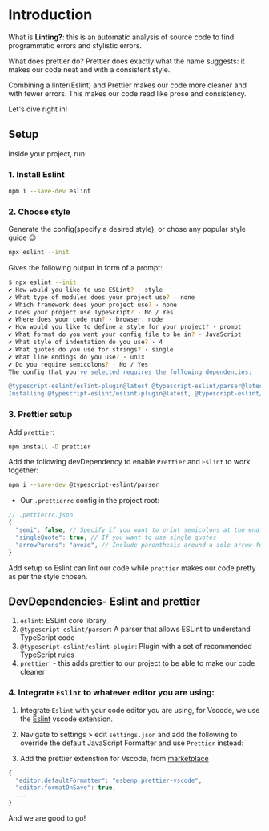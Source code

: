 # Introduction

What is **Linting?**: this is an automatic analysis of source code to find programmatic errors and stylistic errors.

What does prettier do? Prettier does exactly what the name suggests: it makes our code neat and with a consistent style.

Combining a linter(Eslint) and Prettier makes our code more cleaner and with fewer errors.
This makes our code read like prose and consistency.

Let's dive right in!

## Setup

Inside your project, run:

### 1. Install Eslint

```sh
npm i --save-dev eslint
```

### 2. Choose style

Generate the config(specify a desired style), or chose any popular style guide :wink:

```sh
npx eslint --init
```

Gives the following output in form of a prompt:

```sh
$ npx eslint --init
✔ How would you like to use ESLint? · style
✔ What type of modules does your project use? · none
✔ Which framework does your project use? · none
✔ Does your project use TypeScript? · No / Yes
✔ Where does your code run? · browser, node
✔ How would you like to define a style for your project? · prompt
✔ What format do you want your config file to be in? · JavaScript
✔ What style of indentation do you use? · 4
✔ What quotes do you use for strings? · single
✔ What line endings do you use? · unix
✔ Do you require semicolons? · No / Yes
The config that you've selected requires the following dependencies:

@typescript-eslint/eslint-plugin@latest @typescript-eslint/parser@latest
Installing @typescript-eslint/eslint-plugin@latest, @typescript-eslint/parser@latest
```

### 3. Prettier setup

Add `prettier`:

```sh
npm install -D prettier
```

Add the following devDependency to enable `Prettier` and `Eslint` to work together:

```sh
npm i --save-dev @typescript-eslint/parser
```

- Our `.prettierrc` config in the project root:

```javascript
// .pettierrc.json
{
  "semi": false, // Specify if you want to print semicolons at the end of statements
  "singleQuote": true, // If you want to use single quotes
  "arrowParens": "avoid", // Include parenthesis around a sole arrow function parameter
}
```

Add setup so Eslint can lint our code while `prettier` makes our code pretty as per the style chosen.

## DevDependencies- Eslint and prettier

1. `eslint`: ESLint core library
2. `@typescript-eslint/parser`: A parser that allows ESLint to understand TypeScript code
3. `@typescript-eslint/eslint-plugin`: Plugin with a set of recommended TypeScript rules
4. `prettier`: - this adds prettier to our project to be able to make our code cleaner

### 4. Integrate `Eslint` to whatever editor you are using:

1. Integrate `Eslint` with your code editor you are using, for Vscode, we use the [Eslint](https://marketplace.visualstudio.com/items?itemName=dbaeumer.vscode-eslint) vscode extension.

2. Navigate to settings > edit `settings.json` and add the following to override the default JavaScript Formatter and use `Prettier` instead:

3. Add the prettier extenstion for Vscode, from [marketplace](https://open-vsx.org/extension/eamodio/gitlens)

```javascript
{
  "editor.defaultFormatter": "esbenp.prettier-vscode",
  "editor.formatOnSave": true,
  ...
}
```

And we are good to go!
